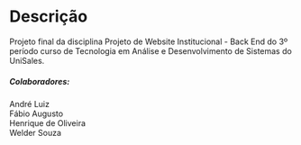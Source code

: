 # Descrição

Projeto final da disciplina Projeto de Website Institucional - Back End do 3º período curso de Tecnologia em Análise e Desenvolvimento de Sistemas do UniSales.

##### Colaboradores:

André Luiz\
Fábio Augusto\
Henrique de Oliveira\
Welder Souza 
